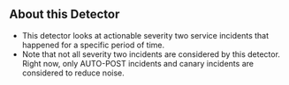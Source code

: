 ## About this Detector

* This detector looks at actionable severity two service incidents that happened for a specific period of time.
* Note that not all severity two incidents are considered by this detector. Right now,  only AUTO-POST incidents and canary incidents are considered to reduce noise.
